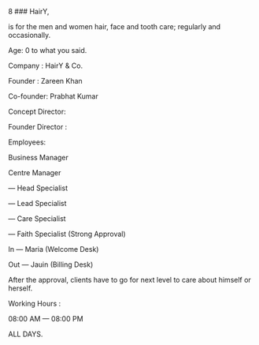 8 ### HairY,

is for the men and women hair, face and tooth care; regularly and occasionally.

Age: 0 to what you said.

Company : HairY & Co.

Founder : Zareen Khan 

Co-founder: Prabhat Kumar 

Concept Director:

Founder Director :

Employees:

Business Manager

Centre Manager

 — Head Specialist
 
 — Lead Specialist
 
 — Care Specialist
 
 — Faith Specialist
   (Strong Approval)

 In — Maria (Welcome Desk)
 
 Out — Jauin (Billing Desk)

After the approval, clients have to go for next level to care about himself or herself.

Working Hours :

08:00 AM — 08:00 PM

ALL DAYS.
